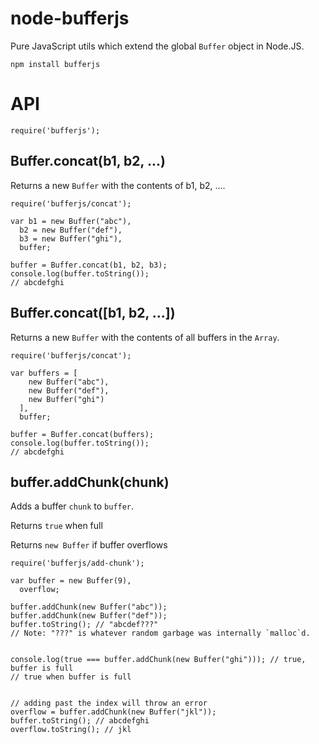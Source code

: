 node-bufferjs
====

Pure JavaScript utils which extend the global `Buffer` object in Node.JS.

    npm install bufferjs

API
====

    require('bufferjs');

Buffer.concat(b1, b2, ...)
----

Returns a new `Buffer` with the contents of b1, b2, ....

    require('bufferjs/concat');

    var b1 = new Buffer("abc"),
      b2 = new Buffer("def"),
      b3 = new Buffer("ghi"),
      buffer;

    buffer = Buffer.concat(b1, b2, b3);
    console.log(buffer.toString());
    // abcdefghi

Buffer.concat([b1, b2, ...])
----

Returns a new `Buffer` with the contents of all buffers in the `Array`.

    require('bufferjs/concat');

    var buffers = [
        new Buffer("abc"),
        new Buffer("def"),
        new Buffer("ghi")
      ],
      buffer;

    buffer = Buffer.concat(buffers);
    console.log(buffer.toString());
    // abcdefghi


buffer.addChunk(chunk)
----

Adds a buffer `chunk` to `buffer`.

Returns `true` when full

Returns `new Buffer` if buffer overflows

    require('bufferjs/add-chunk');

    var buffer = new Buffer(9),
      overflow;

    buffer.addChunk(new Buffer("abc"));
    buffer.addChunk(new Buffer("def"));
    buffer.toString(); // "abcdef???"
    // Note: "???" is whatever random garbage was internally `malloc`d.    


    console.log(true === buffer.addChunk(new Buffer("ghi"))); // true, buffer is full
    // true when buffer is full


    // adding past the index will throw an error
    overflow = buffer.addChunk(new Buffer("jkl"));
    buffer.toString(); // abcdefghi
    overflow.toString(); // jkl
